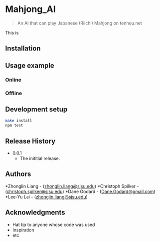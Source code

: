 # Mahjong_AI
> An AI that can play Japanese (Riichi) Mahjong on tenhou.net

This is 


## Installation


## Usage example

### Online

### Offline

## Development setup

```sh
make install
npm test
```

## Release History

* 0.0.1
    * The inititial release.

## Authors

*Zhonglin Liang - (zhonglin.liang@sjsu.edu)
*Christoph Spilker - (christoph.spilker@sjsu.edu)
*Dane Godard - (Dane.Godard@gmail.com)
*Lee-Yu Lai - (zhonglin.liang@sjsu.edu)

## Acknowledgments

* Hat tip to anyone whose code was used
* Inspiration
* etc
